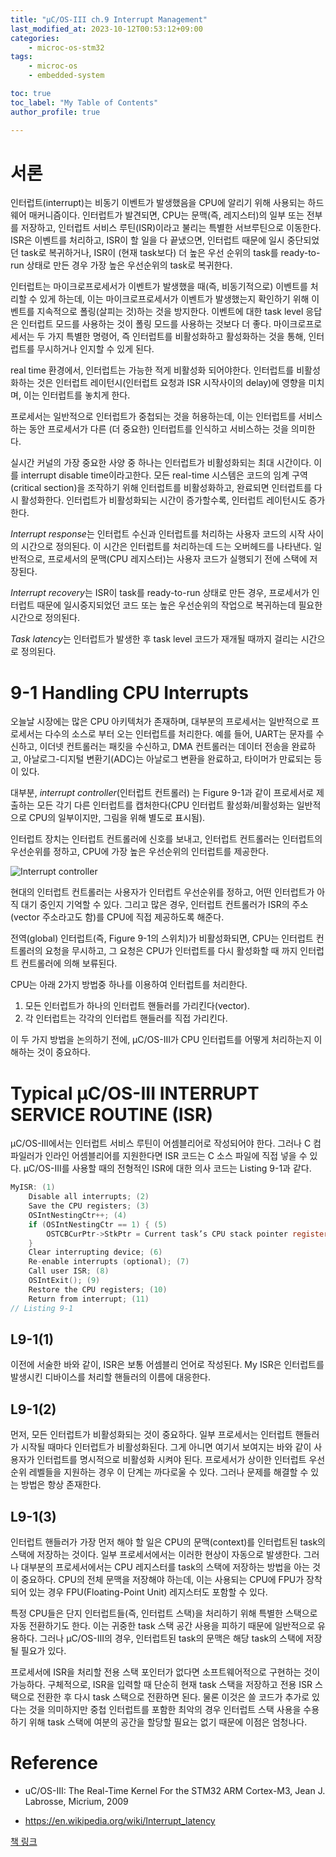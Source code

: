 ```yaml
---
title: "μC/OS-III ch.9 Interrupt Management"
last_modified_at: 2023-10-12T00:53:12+09:00
categories:
    - microc-os-stm32
tags:
    - microc-os
    - embedded-system

toc: true
toc_label: "My Table of Contents"
author_profile: true

---
```

# 서론
인터럽트(interrupt)는 비동기 이벤트가 발생했음을 CPU에 알리기 위해 사용되는 하드웨어 매커니즘이다. 인터럽트가 발견되면, CPU는 문맥(즉, 레지스터)의 일부 또는 전부를 저장하고, 인터럽트 서비스 루틴(ISR)이라고 불리는 특별한 서브루틴으로 이동한다. ISR은 이벤트를 처리하고, ISR이 할 일을 다 끝냈으면, 인터럽트 때문에 일시 중단되었던 task로 복귀하거나, ISR이 (현재 task보다) 더 높은 우선 순위의 task를 ready-to-run 상태로 만든 경우 가장 높은 우선순위의 task로 복귀한다.

인터럽트는 마이크로프로세서가 이벤트가 발생했을 때(즉, 비동기적으로) 이벤트를 처리할 수 있게 하는데, 이는 마이크로프로세서가 이벤트가 발생했는지 확인하기 위해 이벤트를 지속적으로 폴링(살피는 것)하는 것을 방지한다. 이벤트에 대한 task level 응답은 인터럽트 모드를 사용하는 것이 폴링 모드를 사용하는 것보다 더 좋다. 마이크로프로세서는 두 가지 특별한 명령어, 즉 인터럽트를 비활성화하고 활성화하는 것을 통해, 인터럽트를 무시하거나 인지할 수 있게 된다.

real time 환경에서, 인터럽트는 가능한 적게 비활성화 되어야한다. 인터럽트를 비활성화하는 것은 인터럽트 레이턴시(인터럽트 요청과 ISR 시작사이의 delay)에 영향을 미치며, 이는 인터럽트를 놓치게 한다.

프로세서는 일반적으로 인터럽트가 중첩되는 것을 허용하는데, 이는 인터럽트를 서비스하는 동안 프로세서가 다른 (더 중요한) 인터럽트를 인식하고 서비스하는 것을 의미한다.

실시간 커널의 가장 중요한 사양 중 하나는 인터럽트가 비활성화되는 최대 시간이다. 이를 interrupt disable time이라고한다. 모든 real-time 시스템은 코드의 임계 구역(critical section)을 조작하기 위해 인터럽트를 비활성화하고, 완료되면 인터럽트를 다시 활성화한다. 인터럽트가 비활성화되는 시간이 증가할수록, 인터럽트 레이턴시도 증가한다.

*Interrupt response*는 인터럽트 수신과 인터럽트를 처리하는 사용자 코드의 시작 사이의 시간으로 정의된다. 이 시간은 인터럽트를 처리하는데 드는 오버헤드를 나타낸다. 일반적으로, 프로세서의 문맥(CPU 레지스터)는 사용자 코드가 실행되기 전에 스택에 저장된다.

*Interrupt recovery*는 ISR이 task를 ready-to-run 상태로 만든 경우, 프로세서가 인터럽트 때문에 일시중지되었던 코드 또는 높은 우선순위의 작업으로 복귀하는데 필요한 시간으로 정의된다.

*Task latency*는 인터럽트가 발생한 후 task level 코드가 재개될 때까지 걸리는 시간으로 정의된다.

# 9-1 Handling CPU Interrupts
오늘날 시장에는 많은 CPU 아키텍처가 존재하며, 대부분의 프로세서는 일반적으로 프로세서는 다수의 소스로 부터 오는 인터럽트를 처리한다. 예를 들어, UART는 문자를 수신하고, 이더넷 컨트롤러는 패킷을 수신하고, DMA 컨트롤러는 데이터 전송을 완료하고, 아날로그-디지털 변환기(ADC)는 아날로그 변환을 완료하고, 타이머가 만료되는 등이 있다.

대부분, *interrupt controller*(인터럽트 컨트롤러) 는 Figure 9-1과 같이 프로세서로 제출하는 모든 각기 다른 인터럽트를 캡처한다(CPU 인터럽트 활성화/비활성화는 일반적으로 CPU의 일부이지만, 그림을 위해 별도로 표시됨).

인터럽트 장치는 인터럽트 컨트롤러에 신호를 보내고, 인터럽트 컨트롤러는 인터럽트의 우선순위를 정하고, CPU에 가장 높은 우선순위의 인터럽트를 제공한다.

![Interrupt controller](https://github.com/minchoCoin/minchoCoin.github.io/assets/62372650/71282e4e-b719-4f55-81ed-1b43144d8658)

현대의 인터럽트 컨트롤러는 사용자가 인터럽트 우선순위를 정하고, 어떤 인터럽트가 아직 대기 중인지 기억할 수 있다. 그리고 많은 경우, 인터럽트 컨트롤러가 ISR의 주소(vector 주소라고도 함)를 CPU에 직접 제공하도록 해준다.

전역(global) 인터럽트(즉, Figure 9-1의 스위치)가 비활성화되면, CPU는 인터럽트 컨트롤러의 요청을 무시하고, 그 요청은 CPU가 인터럽트를 다시 활성화할 때 까지 인터럽트 컨트롤러에 의해 보류된다.

CPU는 아래 2가지 방법중 하나를 이용하여 인터럽트를 처리한다.

1. 모든 인터럽트가 하나의 인터럽트 핸들러를 가리킨다(vector).
2. 각 인터럽트는 각각의 인터럽트 핸들러를 직접 가리킨다.

이 두 가지 방법을 논의하기 전에, μC/OS-III가 CPU 인터럽트를 어떻게 처리하는지 이해하는 것이 중요하다.

# Typical μC/OS-III INTERRUPT SERVICE ROUTINE (ISR)
μC/OS-III에서는 인터럽트 서비스 루틴이 어셈블리어로 작성되어야 한다. 그러나 C 컴파일러가 인라인 어셈블리어를 지원한다면 ISR 코드는 C 소스 파일에 직접 넣을 수 있다. μC/OS-III를 사용할 때의 전형적인 ISR에 대한 의사 코드는 Listing 9-1과 같다.

```c
MyISR: (1)
    Disable all interrupts; (2)
    Save the CPU registers; (3)
    OSIntNestingCtr++; (4)
    if (OSIntNestingCtr == 1) { (5)
        OSTCBCurPtr->StkPtr = Current task’s CPU stack pointer register value;
    }
    Clear interrupting device; (6)
    Re-enable interrupts (optional); (7)
    Call user ISR; (8)
    OSIntExit(); (9)
    Restore the CPU registers; (10)
    Return from interrupt; (11)
// Listing 9-1
```
## L9-1(1)
이전에 서술한 바와 같이, ISR은 보통 어셈블리 언어로 작성된다. My ISR은 인터럽트를 발생시킨 디바이스를 처리할 핸들러의 이름에 대응한다.

## L9-1(2)
먼저, 모든 인터럽트가 비활성화되는 것이 중요하다. 일부 프로세서는 인터럽트 핸들러가 시작될 때마다 인터럽트가 비활성화된다. 그게 아니면 여기서 보여지는 바와 같이 사용자가 인터럽트를 명시적으로 비활성화 시켜야 된다. 프로세서가 상이한 인터럽트 우선순위 레벨들을 지원하는 경우 이 단계는 까다로울 수 있다. 그러나 문제를 해결할 수 있는 방법은 항상 존재한다.

## L9-1(3)
인터럽트 핸들러가 가장 먼저 해야 할 일은 CPU의 문맥(context)를 인터럽트된 task의 스택에 저장하는 것이다. 일부 프로세서에서는 이러한 현상이 자동으로 발생한다. 그러나 대부분의 프로세서에서는 CPU 레지스터를 task의 스택에 저장하는 방법을 아는 것이 중요하다. CPU의 전체 문맥을 저장해야 하는데, 이는 사용되는 CPU에 FPU가 장착되어 있는 경우 FPU(Floating-Point Unit) 레지스터도 포함할 수 있다.

특정 CPU들은 단지 인터럽트들(즉, 인터럽트 스택)을 처리하기 위해 특별한 스택으로 자동 전환하기도 한다. 이는 귀중한 task 스택 공간 사용을 피하기 때문에 일반적으로 유용하다. 그러나 μC/OS-III의 경우, 인터럽트된 task의 문맥은 해당 task의 스택에 저장될 필요가 있다.

프로세서에 ISR을 처리할 전용 스택 포인터가 없다면 소프트웨어적으로 구현하는 것이 가능하다. 구체적으로, ISR을 입력할 때 단순히 현재 task 스택을 저장하고 전용 ISR 스택으로 전환한 후 다시 task 스택으로 전환하면 된다. 물론 이것은 쓸 코드가 추가로 있다는 것을 의미하지만 중첩 인터럽트를 포함한 최악의 경우 인터럽트 스택 사용을 수용하기 위해 task 스택에 여분의 공간을 할당할 필요는 없기 때문에 이점은 엄청나다.
# Reference
 - uC/OS-III: The Real-Time Kernel For the STM32 ARM Cortex-M3, Jean J. Labrosse, Micrium, 2009

 - https://en.wikipedia.org/wiki/Interrupt_latency

[책 링크](https://micrium.atlassian.net/wiki/spaces/osiiidoc/overview)
